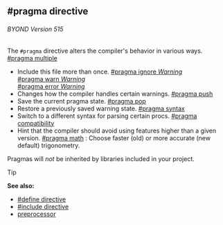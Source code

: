 ## \#pragma directive 
###### BYOND Version 515



The `#pragma` directive alters the compiler\'s behavior in
various ways.
[#pragma multiple](/ref/DM/preprocessor/pragma/multiple.md) 
+   Include this file more than once.
[#pragma ignore *Warning*](/ref/DM/preprocessor/pragma/warn.md) \
[#pragma warn *Warning*](/ref/DM/preprocessor/pragma/warn.md) \
[#pragma error *Warning*](/ref/DM/preprocessor/pragma/warn.md) 
+   Changes how the compiler handles certain warnings.
[#pragma push](/ref/DM/preprocessor/pragma/push.md) 
+   Save the current pragma state.
[#pragma pop](/ref/DM/preprocessor/pragma/push.md) 
+   Restore a previously saved warning state.
[#pragma syntax](/ref/DM/preprocessor/pragma/syntax.md) 
+   Switch to a different syntax for parsing certain procs.
[#pragma compatibility](/ref/DM/preprocessor/pragma/compatibility.md) 
+   Hint that the compiler should avoid using features higher than a
    given version.
[#pragma math](/ref/DM/preprocessor/pragma/math.md) :   Choose faster (old) or more accurate (new default) trigonometry.


Pragmas will *not* be inherited by libraries included in your
project.

> [!TIP] 
> **See also:**
> +   [#define directive](/ref/DM/preprocessor/define.md) 
> +   [#include directive](/ref/DM/preprocessor/include.md) 
> +   [preprocessor](/ref/DM/preprocessor.md) 